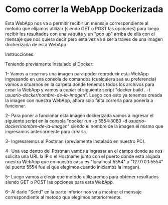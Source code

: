 # Como correr la WebApp Dockerizada
Esta WebApp nos va a permitir recibir un mensaje correspondiente al metodo que elijamos utilizar (siendo GET o POST las opciones) para luego recibir los resultados con una vaquita y un "pop up" arriba de ella con el mensaje que nos quiera decir pero esta vez va a ser a traves de una imagen dockerizada de esta WebApp


Instrucciones:

Teniendo previamente instalado el Docker:

1- Vamos a crearnos una imagen para poder reproducir esta WebApp ingresando en una consola de comandos (cualquiera sea su preferencia) vamos a situarnos en la carpeta donde tenemos todos los archivos para crear la WebApp y vamos a copiar el siguiente script "docker build . -t  *usuario-docker*/*nombre-de-la-imagen*".
Luego con esto ya tenemos creada la imagen con nuestra WebApp, ahora solo falta correrla para ponerla a funcionar.
  
2- Para poner a funcionar esta imagen dockerizada vamos a ingresar el siguiente script en la consola "docker run -p 5554:8080 -d *usuario-docker*/*nombre-de-la-imagen*" siendo el nombre de la imagen el mismo que ingresamos anteriormente para crearla.
  
3- Ingresaremos al Postman (previamente instalado en nuestro PC).
  
4- Una vez dentro del Postman vamos a ingresar en el campo donde se nos solicita una URL la IP o el Hostname junto con el puerto donde está alojada nuestra WebApp que en nuestro caso es "localhost:5554" o "127.0.0.1:5554" (el puerto 5554 fue el que elegimos cuando iniciamos la imagen).
  
5- Luego vamos a elegir que metodo utilizaremos para obtener resultados siendo GET o POST las opciones para esta WebApp.
  
6- Al darle "Send" en la parte inferior nos va a mostrar el mensaje correspondiente al metodo que elegimos anteriormente.

